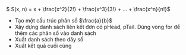 $ S(x, n) = x + \frac{x^2}{2!} + \frac{x^3}{3!} + ... + \frac{x^n}{n!}$

- Tạo một cấu trúc phân số $\frac{a}{b}$
- Xậy dựng danh sách liên kết đơn có pHead, pTail. Dùng vòng for để thêm các phân số vào danh sách 
- Xuất danh sách theo dãy số
- Xuất kết quả cuối cùng